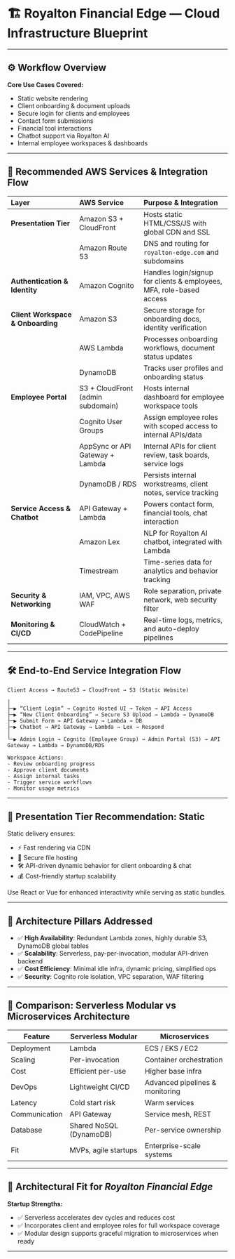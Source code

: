 # 🏗️ Royalton Financial Edge — Cloud Infrastructure Blueprint

---

## ⚙️ Workflow Overview

**Core Use Cases Covered:**
- Static website rendering
- Client onboarding & document uploads
- Secure login for clients and employees
- Contact form submissions
- Financial tool interactions
- Chatbot support via Royalton AI
- Internal employee workspaces & dashboards

---

## 🧱 Recommended AWS Services & Integration Flow

| Layer | AWS Service | Purpose & Integration |
|:------|:------------|:----------------------|
| **Presentation Tier** | Amazon S3 + CloudFront | Hosts static HTML/CSS/JS with global CDN and SSL |
|  | Amazon Route 53 | DNS and routing for `royalton-edge.com` and subdomains |
| **Authentication & Identity** | Amazon Cognito | Handles login/signup for clients & employees, MFA, role-based access |
| **Client Workspace & Onboarding** | Amazon S3 | Secure storage for onboarding docs, identity verification |
|  | AWS Lambda | Processes onboarding workflows, document status updates |
|  | DynamoDB | Tracks user profiles and onboarding status |
| **Employee Portal** | S3 + CloudFront (admin subdomain) | Hosts internal dashboard for employee workspace tools |
|  | Cognito User Groups | Assign employee roles with scoped access to internal APIs/data |
|  | AppSync or API Gateway + Lambda | Internal APIs for client review, task boards, service logs |
|  | DynamoDB / RDS | Persists internal workstreams, client notes, service tracking |
| **Service Access & Chatbot** | API Gateway + Lambda | Powers contact form, financial tools, chat interaction |
|  | Amazon Lex | NLP for Royalton AI chatbot, integrated with Lambda |
|  | Timestream | Time-series data for analytics and behavior tracking |
| **Security & Networking** | IAM, VPC, AWS WAF | Role separation, private network, web security filter |
| **Monitoring & CI/CD** | CloudWatch + CodePipeline | Real-time logs, metrics, and auto-deploy pipelines |

---

## 🛠 End-to-End Service Integration Flow

```plaintext
Client Access → Route53 → CloudFront → S3 (Static Website)

│
├─▶ “Client Login” → Cognito Hosted UI → Token → API Access
├─▶ “New Client Onboarding” → Secure S3 Upload → Lambda → DynamoDB
├─▶ Submit Form → API Gateway → Lambda → DB
├─▶ Chatbot → API Gateway → Lambda → Lex → Respond
│
└─▶ Admin Login → Cognito (Employee Group) → Admin Portal (S3) → API Gateway → Lambda → DynamoDB/RDS

Workspace Actions:
- Review onboarding progress
- Approve client documents
- Assign internal tasks
- Trigger service workflows
- Monitor usage metrics
```

---

## 🚀 Presentation Tier Recommendation: **Static**

Static delivery ensures:
- ⚡ Fast rendering via CDN
- 🔐 Secure file hosting
- 🛠️ API-driven dynamic behavior for client onboarding & chat
- 💰 Cost-friendly startup scalability

Use React or Vue for enhanced interactivity while serving as static bundles.

---

## 🧭 Architecture Pillars Addressed

- ✅ **High Availability**: Redundant Lambda zones, highly durable S3, DynamoDB global tables
- ✅ **Scalability**: Serverless, pay-per-invocation, modular API-driven backend
- ✅ **Cost Efficiency**: Minimal idle infra, dynamic pricing, simplified ops
- ✅ **Security**: Cognito role isolation, VPC separation, WAF filtering

---

## 🧠 Comparison: Serverless Modular vs Microservices Architecture

| Feature | Serverless Modular | Microservices |
|--------|---------------------|---------------|
| Deployment | Lambda | ECS / EKS / EC2 |
| Scaling | Per-invocation | Container orchestration |
| Cost | Efficient per-use | Higher base infra |
| DevOps | Lightweight CI/CD | Advanced pipelines & monitoring |
| Latency | Cold start risk | Warm services |
| Communication | API Gateway | Service mesh, REST |
| Database | Shared NoSQL (DynamoDB) | Per-service ownership |
| Fit | MVPs, agile startups | Enterprise-scale systems |

---

## 🧩 Architectural Fit for *Royalton Financial Edge*

**Startup Strengths:**
- ✅ Serverless accelerates dev cycles and reduces cost
- ✅ Incorporates client and employee roles for full workspace coverage
- ✅ Modular design supports graceful migration to microservices when ready

---

